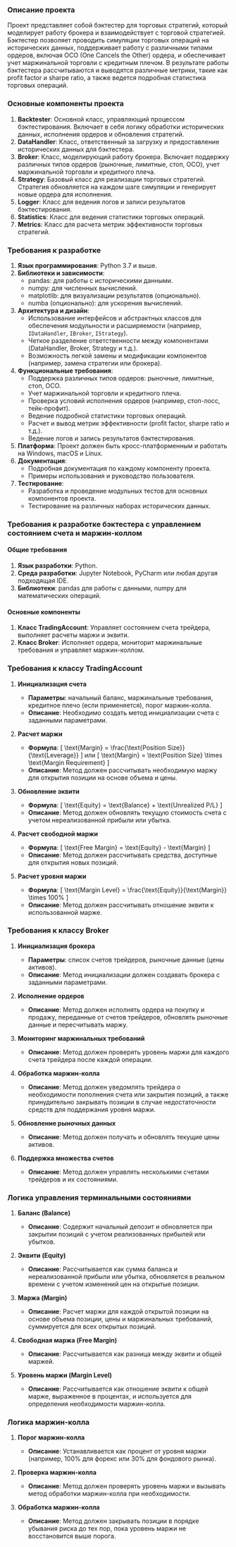 ### Описание проекта

Проект представляет собой бэктестер для торговых стратегий, который моделирует работу брокера и взаимодействует с торговой стратегией. Бэктестер позволяет проводить симуляции торговых операций на исторических данных, поддерживает работу с различными типами ордеров, включая OCO (One Cancels the Other) ордера, и обеспечивает учет маржинальной торговли с кредитным плечом. В результате работы бэктестера рассчитываются и выводятся различные метрики, такие как profit factor и sharpe ratio, а также ведется подробная статистика торговых операций.

### Основные компоненты проекта

1. **Backtester**: Основной класс, управляющий процессом бэктестирования. Включает в себя логику обработки исторических данных, исполнения ордеров и обновления стратегий.
2. **DataHandler**: Класс, ответственный за загрузку и предоставление исторических данных для бэктестера.
3. **Broker**: Класс, моделирующий работу брокера. Включает поддержку различных типов ордеров (рыночные, лимитные, стоп, OCO), учет маржинальной торговли и кредитного плеча.
4. **Strategy**: Базовый класс для реализации торговых стратегий. Стратегия обновляется на каждом шаге симуляции и генерирует новые ордера для исполнения.
5. **Logger**: Класс для ведения логов и записи результатов бэктестирования.
6. **Statistics**: Класс для ведения статистики торговых операций.
7. **Metrics**: Класс для расчета метрик эффективности торговых стратегий.

### Требования к разработке

1. **Язык программирования**: Python 3.7 и выше.
2. **Библиотеки и зависимости**:
   - pandas: для работы с историческими данными.
   - numpy: для численных вычислений.
   - matplotlib: для визуализации результатов (опционально).
   - numba (опционально): для ускорения вычислений.
3. **Архитектура и дизайн**:
   - Использование интерфейсов и абстрактных классов для обеспечения модульности и расширяемости (например, `IDataHandler`, `IBroker`, `IStrategy`).
   - Четкое разделение ответственности между компонентами (DataHandler, Broker, Strategy и т.д.).
   - Возможность легкой замены и модификации компонентов (например, замена стратегии или брокера).
4. **Функциональные требования**:
   - Поддержка различных типов ордеров: рыночные, лимитные, стоп, OCO.
   - Учет маржинальной торговли и кредитного плеча.
   - Проверка условий исполнения ордеров (например, стоп-лосс, тейк-профит).
   - Ведение подробной статистики торговых операций.
   - Расчет и вывод метрик эффективности (profit factor, sharpe ratio и т.д.).
   - Ведение логов и запись результатов бэктестирования.
5. **Платформа**: Проект должен быть кросс-платформенным и работать на Windows, macOS и Linux.
6. **Документация**:
   - Подробная документация по каждому компоненту проекта.
   - Примеры использования и руководство пользователя.
7. **Тестирование**:
   - Разработка и проведение модульных тестов для основных компонентов проекта.
   - Тестирование на различных наборах исторических данных.


### Требования к разработке бэктестера с управлением состоянием счета и маржин-коллом

#### Общие требования

1. **Язык разработки**: Python.
2. **Среда разработки**: Jupyter Notebook, PyCharm или любая другая подходящая IDE.
3. **Библиотеки**: pandas для работы с данными, numpy для математических операций.

#### Основные компоненты

1. **Класс TradingAccount**: Управляет состоянием счета трейдера, выполняет расчеты маржи и эквити.
2. **Класс Broker**: Исполняет ордера, мониторит маржинальные требования и управляет маржин-коллом.

### Требования к классу TradingAccount

1. **Инициализация счета**
   - **Параметры**: начальный баланс, маржинальные требования, кредитное плечо (если применяется), порог маржин-колла.
   - **Описание**: Необходимо создать метод инициализации счета с заданными параметрами.

2. **Расчет маржи**
   - **Формула**: 
     \[
     \text{Margin} = \frac{\text{Position Size}}{\text{Leverage}}
     \]
     или
     \[
     \text{Margin} = \text{Position Size} \times \text{Margin Requirement}
     \]
   - **Описание**: Метод должен рассчитывать необходимую маржу для открытия позиции на основе объема и цены.

3. **Обновление эквити**
   - **Формула**: 
     \[
     \text{Equity} = \text{Balance} + \text{Unrealized P/L}
     \]
   - **Описание**: Метод должен обновлять текущую стоимость счета с учетом нереализованной прибыли или убытка.

4. **Расчет свободной маржи**
   - **Формула**: 
     \[
     \text{Free Margin} = \text{Equity} - \text{Margin}
     \]
   - **Описание**: Метод должен рассчитывать средства, доступные для открытия новых позиций.

5. **Расчет уровня маржи**
   - **Формула**: 
     \[
     \text{Margin Level} = \frac{\text{Equity}}{\text{Margin}} \times 100\%
     \]
   - **Описание**: Метод должен рассчитывать отношение эквити к использованной марже.

### Требования к классу Broker

1. **Инициализация брокера**
   - **Параметры**: список счетов трейдеров, рыночные данные (цены активов).
   - **Описание**: Метод инициализации должен создавать брокера с заданными параметрами.

2. **Исполнение ордеров**
   - **Описание**: Метод должен исполнять ордера на покупку и продажу, переданные от счетов трейдеров, обновлять рыночные данные и пересчитывать маржу.

3. **Мониторинг маржинальных требований**
   - **Описание**: Метод должен проверять уровень маржи для каждого счета трейдера после каждой операции.

4. **Обработка маржин-колла**
   - **Описание**: Метод должен уведомлять трейдера о необходимости пополнения счета или закрытия позиций, а также принудительно закрывать позиции в случае недостаточности средств для поддержания уровня маржи.

5. **Обновление рыночных данных**
   - **Описание**: Метод должен получать и обновлять текущие цены активов.

6. **Поддержка множества счетов**
   - **Описание**: Метод должен управлять несколькими счетами трейдеров и их состояниями.

### Логика управления терминальными состояниями

1. **Баланс (Balance)**
   - **Описание**: Содержит начальный депозит и обновляется при закрытии позиций с учетом реализованных прибылей или убытков.

2. **Эквити (Equity)**
   - **Описание**: Рассчитывается как сумма баланса и нереализованной прибыли или убытка, обновляется в реальном времени с учетом изменений цен на открытые позиции.

3. **Маржа (Margin)**
   - **Описание**: Расчет маржи для каждой открытой позиции на основе объема позиции, цены и маржинальных требований, суммируется для всех открытых позиций.

4. **Свободная маржа (Free Margin)**
   - **Описание**: Рассчитывается как разница между эквити и общей маржей.

5. **Уровень маржи (Margin Level)**
   - **Описание**: Рассчитывается как отношение эквити к общей марже, выраженное в процентах, и используется для определения необходимости маржин-колла.

### Логика маржин-колла

1. **Порог маржин-колла**
   - **Описание**: Устанавливается как процент от уровня маржи (например, 100% для форекс или 30% для фондового рынка).

2. **Проверка маржин-колла**
   - **Описание**: Метод должен проверять уровень маржи и вызывать метод обработки маржин-колла при необходимости.

3. **Обработка маржин-колла**
   - **Описание**: Метод должен закрывать позиции в порядке убывания риска до тех пор, пока уровень маржи не восстановится выше порога.